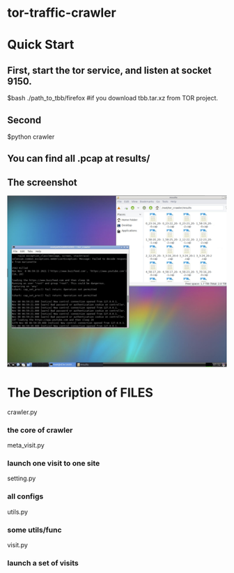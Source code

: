 # tor-traffic-crawler

# Quick Start

## First, start the tor service, and listen at socket 9150.
$bash ./path_to_tbb/firefox  #if you download tbb.tar.xz from TOR project.

## Second 
$python crawler

## You can find all .pcap at results/


## The screenshot
![screenshot](https://github.com/sunxueliang96/tor-traffic-crawler/blob/main/snap_shot/snap_shot.png)

# The Description of FILES
crawler.py
### the core of crawler

meta_visit.py
### launch one visit to one site

setting.py
### all configs

utils.py
### some utils/func

visit.py
### launch a set of visits
